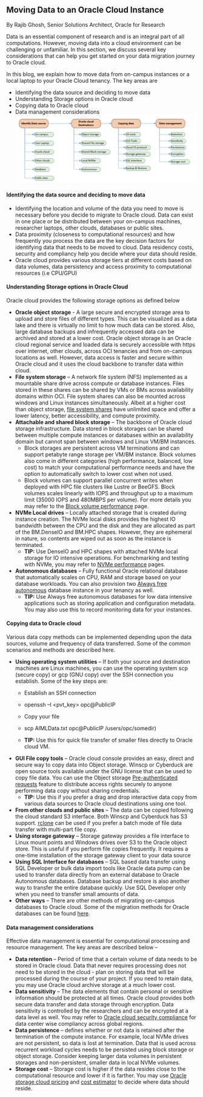 ## Moving Data to an Oracle Cloud Instance

By Rajib Ghosh, Senior Solutions Architect, Oracle for Research

Data is an essential component of research and is an integral part of all computations. However, moving data into a cloud environment can be challenging or unfamiliar. In this section, we discuss several key considerations that can help you get started on your data migration journey to Oracle cloud.

In this blog, we explain how to move data from on-campus instances or a local laptop to your Oracle Cloud tenancy. The key areas are
* Identifying the data source and deciding to move data
* Understanding Storage options in Oracle cloud
* Copying data to Oracle cloud
* Data management considerations
![](images/MoveData-1.png)

#### Identifying the data source and deciding to move data
* Identifying the location and volume of the data you need to move is necessary before you decide to migrate to Oracle cloud. Data can exist in one place or be distributed between your on-campus machines, researcher laptops, other clouds, databases or public sites. 
* Data proximity (closeness to computational resources) and how frequently you process the data are the key decision factors for identifying data that needs to be moved to cloud. Data residency costs, security and compliancy help you decide where your data should reside.
* Oracle cloud provides various storage tiers at different costs based on data volumes, data persistency and access proximity to computational resources (i.e CPU/GPU) 

#### Understanding Storage options in Oracle Cloud
Oracle cloud provides the following storage options as defined below
* **Oracle object storage** - A large secure and encrypted storage area to upload and store files of different types. This can be visualized as a data lake and there is virtually no limit to how much data can be stored. Also, large database backups and infrequently accessed data can be archived and stored at a lower cost.
Oracle object storage is an Oracle cloud regional service and loaded data is securely accessible with https over internet, other clouds, across OCI tenancies and from on-campus locations as well.  However, data access is faster and secure within Oracle cloud and it uses the cloud backbone to transfer data within cloud. 
* **File system storage** – A network file system (NFS) implemented as a mountable share drive across compute or database instances. Files stored in these shares can be shared by VMs or BMs across availability domains within OCI. File system shares can also be mounted across windows and Linux instances simultaneously. Albeit at a higher cost than object storage, [file system shares](https://docs.cloud.oracle.com/en-us/iaas/Content/File/Concepts/filestorageoverview.htm#concepts) have unlimited space and offer a lower latency, better accessibility, and compute proximity. 
* **Attachable and shared block storage** – The backbone of Oracle cloud storage infrastructure. Data stored in block storages can be shared between multiple compute instances or databases within an availability domain but cannot span between windows and Linux VM/BM instances.
  * Block storages are persistent across VM terminations and can support petabyte range storage per VM/BM instance. Block volumes also come in different categories (high performance, balanced, low cost) to match your computational performance needs and have the option to automatically switch to lower cost when not used.
  * Block volumes can support parallel concurrent writes when deployed with HPC file clusters like Lustre or BeeGFS. Block volumes scales linearly with IOPS and throughput up to a maximum limit (35000 IOPS and 480MBPS per volume). For more details you may refer to the [Block volume performance](https://docs.cloud.oracle.com/en-us/iaas/Content/Block/Concepts/blockvolumeperformance.htm#:~:text=This%20option%20provides%20the%20best,of%20480%20MBPS%20per%20volume.) page.
* **NVMe Local drives** – Locally attached storage that is created during instance creation. The NVMe local disks provides the highest IO bandwidth between the CPU and the disk and they are allocated as part of the BM.DenseIO and BM.HPC shapes. However, they are ephemeral in nature, so contents are wiped out as soon as the instance is terminated. 
  * **TIP:** Use DenseIO and HPC shapes with attached NVMe local storage for IO intensive operations. For benchmarking and testing with NVMe, you may refer to [NVMe performance](https://docs.cloud.oracle.com/en-us/iaas/Content/Compute/Concepts/computeperformance.htm) pages.
* **Autonomous databases** – Fully functional Oracle relational database that automatically scales on CPU, RAM and storage based on your database workloads. You can also provision two [Always free autonomous](https://docs.cloud.oracle.com/en-us/iaas/Content/Database/Concepts/adbfreeoverview.htm) database instance in your tenancy as well.
  * **TIP:** Use Always free autonomous databases for low data intensive applications such as storing application and configuration metadata. You may also use this to record monitoring data for your instances.

#### Copying data to Oracle cloud
Various data copy methods can be implemented depending upon the data sources, volume and frequency of data transferred. Some of the common scenarios and methods are described here.
* **Using operating system utilities** – If both your source and destination machines are Linux machines, you can use the operating system scp (secure copy) or gcp (GNU copy) over the SSH connection you establish. Some of the key steps are:
  * Establish an SSH connection 
  * openssh –I <pvt_key> opc@PublicIP
  * Copy your file 
  * scp AIMLData.txt opc@PublicIP /users/opc/somedir)

  * **TIP:** Use this for quick file transfer of smaller files directly to Oracle cloud VM.
* **GUI File copy tools** – Oracle cloud console provides an easy, direct and secure way to copy data into Object storage. Winscp or Cyberduck are open source tools available under the GNU license that can be used to copy file data. You can use the Object storage [Pre-authenticated requests](https://docs.cloud.oracle.com/en-us/iaas/Content/Object/Tasks/usingpreauthenticatedrequests.htm#:~:text=Pre%2Dauthenticated%20requests%20provide%20a,bucket%20without%20owning%20API%20keys.) feature to distribute access rights securely to anyone performing data copy without sharing credentials. 
  * **TIP:** Use this if you prefer a drag and drop interactive data copy from various data sources to Oracle cloud destinations using one tool. 
* **From other clouds and public sites** – The data can be copied following the cloud standard S3 interface. Both Winscp and Cyberduck has S3 support. [rclone](https://rclone.org/) can be used if you prefer a batch mode of file data transfer with multi-part file copy.   
* **Using storage gateway** – Storage gateway provides a file interface to Linux mount points and Windows drives over S3 to the Oracle object store. This is useful if you perform file copies frequently. It requires a one-time installation of the storage gateway client to your data source
* **Using SQL Interface for databases** – SQL based data transfer using SQL Developer or bulk data import tools like Oracle data pump can be used to transfer data directly from an external database to Oracle Autonomous databases. Database backup and restore is also another way to transfer the entire database quickly. Use SQL Developer only when you need to transfer small amounts of data. 
* **Other ways** – There are other methods of migrating on-campus databases to Oracle cloud. Some of the migration methods for Oracle databases can be found [here](https://docs.cloud.oracle.com/en-us/iaas/Content/Database/Tasks/migrating.htm). 

#### Data management considerations
Effective data management is essential for computational processing and resource management. The key areas are described below –

* **Data retention** – Period of time that a certain volume of data needs to be stored in Oracle cloud. Data that never requires processing does not need to be stored in the cloud - plan on storing data that will be processed during the course of your project. If you need to retain data, you may use Oracle cloud archive storage at a much lower cost.
* **Data sensitivity** – The data elements that contain personal or sensitive information should be protected at all times. Oracle cloud provides both secure data transfer and data storage through encryption. Data sensitivity is controlled by the researchers and can be encrypted at a data level as well. You may refer to [Oracle cloud security compliance](https://www.oracle.com/cloud/cloud-infrastructure-compliance/) for data center wise compliancy across global regions.  
* **Data persistence** – defines whether or not data is retained after the termination of the compute instance. For example, local NVMe drives are not persistent, so data is lost at termination. Data that is used across recurrent workload cycles needs to be persisted using block storage or object storage. Consider keeping larger data volumes in persistent storages and non-persistent, smaller data in local NVMe volumes. 
* **Storage cost** – Storage cost is higher if the data resides close to the computational resource and lower if it is farther. You may use [Oracle storage cloud pricing](https://www.oracle.com/cloud/storage/pricing.html) and [cost estimator](https://www.oracle.com/cloud/cost-estimator.html) to decide where data should reside.

